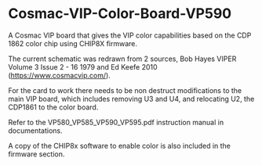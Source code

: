 # Cosmac-VIP-Color-Board-VP590

A Cosmac VIP board that gives the VIP color capabilities based on the CDP 1862 color chip using CHIP8X firmware.

The current schematic was redrawn from 2 sources, Bob Hayes VIPER Volume 3 Issue 2 - 16 1979 and Ed Keefe 2010 (https://www.cosmacvip.com/).

For the card to work there needs to be non destruct modifications to the main VIP board, which includes removing U3 and U4, and relocating U2, the CDP1861 to the color board.

Refer to the VP580_VP585_VP590_VP595.pdf instruction manual in documentations.

A copy of the CHIP8x software to enable color is also included in the firmware section.

